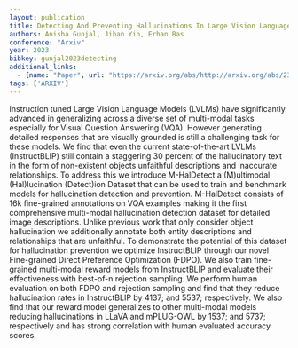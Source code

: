 ```yaml
---
layout: publication
title: Detecting And Preventing Hallucinations In Large Vision Language Models
authors: Anisha Gunjal, Jihan Yin, Erhan Bas
conference: "Arxiv"
year: 2023
bibkey: gunjal2023detecting
additional_links:
  - {name: "Paper", url: "https://arxiv.org/abs/http://arxiv.org/abs/2308.06394v3"}
tags: ['ARXIV']
---
```

Instruction tuned Large Vision Language Models (LVLMs) have significantly advanced in generalizing across a diverse set of multi-modal tasks especially for Visual Question Answering (VQA). However generating detailed responses that are visually grounded is still a challenging task for these models. We find that even the current state-of-the-art LVLMs (InstructBLIP) still contain a staggering 30 percent of the hallucinatory text in the form of non-existent objects unfaithful descriptions and inaccurate relationships. To address this we introduce M-HalDetect a (M)ultimodal (Hal)lucination (Detect)ion Dataset that can be used to train and benchmark models for hallucination detection and prevention. M-HalDetect consists of 16k fine-grained annotations on VQA examples making it the first comprehensive multi-modal hallucination detection dataset for detailed image descriptions. Unlike previous work that only consider object hallucination we additionally annotate both entity descriptions and relationships that are unfaithful. To demonstrate the potential of this dataset for hallucination prevention we optimize InstructBLIP through our novel Fine-grained Direct Preference Optimization (FDPO). We also train fine-grained multi-modal reward models from InstructBLIP and evaluate their effectiveness with best-of-n rejection sampling. We perform human evaluation on both FDPO and rejection sampling and find that they reduce hallucination rates in InstructBLIP by 4137; and 5537; respectively. We also find that our reward model generalizes to other multi-modal models reducing hallucinations in LLaVA and mPLUG-OWL by 1537; and 5737; respectively and has strong correlation with human evaluated accuracy scores.

